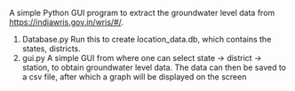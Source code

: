 A simple Python GUI program to extract the groundwater level data from https://indiawris.gov.in/wris/#/.
1. Database.py
Run this to create location_data.db, which contains the states, districts.
2. gui.py
A simple GUI from where one can select state -> district -> station, to obtain groundwater level data. The data can then be saved to a csv file, after which a graph will be displayed on the screen   

